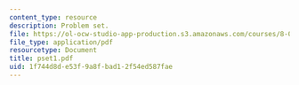 ```yaml
---
content_type: resource
description: Problem set.
file: https://ol-ocw-studio-app-production.s3.amazonaws.com/courses/8-022-physics-ii-electricity-and-magnetism-fall-2006/1f744d8de53f9a8fbad12f54ed587fae_pset1.pdf
file_type: application/pdf
resourcetype: Document
title: pset1.pdf
uid: 1f744d8d-e53f-9a8f-bad1-2f54ed587fae
---
```

